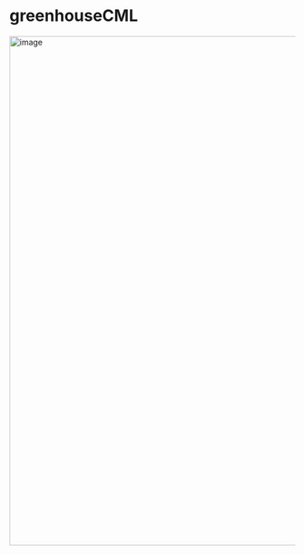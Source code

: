 # greenhouseCML

<img width="897" alt="image" src="https://user-images.githubusercontent.com/89860535/216978732-64c391d1-4f00-4b07-a67d-65d17e0e3dba.png">
